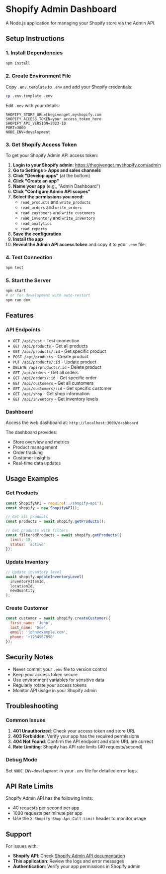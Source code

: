 # Shopify Admin Dashboard

A Node.js application for managing your Shopify store via the Admin API.

## Setup Instructions

### 1. Install Dependencies
```bash
npm install
```

### 2. Create Environment File
Copy `.env.template` to `.env` and add your Shopify credentials:

```bash
cp .env.template .env
```

Edit `.env` with your details:
```
SHOPIFY_STORE_URL=thegivenget.myshopify.com
SHOPIFY_ACCESS_TOKEN=your_access_token_here
SHOPIFY_API_VERSION=2023-10
PORT=3000
NODE_ENV=development
```

### 3. Get Shopify Access Token

To get your Shopify Admin API access token:

1. **Login to your Shopify admin**: https://thegivenget.myshopify.com/admin
2. **Go to Settings > Apps and sales channels**
3. **Click "Develop apps"** (at the bottom)
4. **Click "Create an app"**
5. **Name your app** (e.g., "Admin Dashboard")
6. **Click "Configure Admin API scopes"**
7. **Select the permissions you need:**
   - `read_products` and `write_products`
   - `read_orders` and `write_orders`
   - `read_customers` and `write_customers`
   - `read_inventory` and `write_inventory`
   - `read_analytics`
   - `read_reports`
8. **Save the configuration**
9. **Install the app**
10. **Reveal the Admin API access token** and copy it to your `.env` file

### 4. Test Connection
```bash
npm test
```

### 5. Start the Server
```bash
npm start
# or for development with auto-restart
npm run dev
```

## Features

### API Endpoints
- `GET /api/test` - Test connection
- `GET /api/products` - Get all products
- `GET /api/products/:id` - Get specific product
- `POST /api/products` - Create product
- `PUT /api/products/:id` - Update product
- `DELETE /api/products/:id` - Delete product
- `GET /api/orders` - Get all orders
- `GET /api/orders/:id` - Get specific order
- `GET /api/customers` - Get all customers
- `GET /api/customers/:id` - Get specific customer
- `GET /api/shop` - Get shop information
- `GET /api/inventory` - Get inventory levels

### Dashboard
Access the web dashboard at: `http://localhost:3000/dashboard`

The dashboard provides:
- Store overview and metrics
- Product management
- Order tracking
- Customer insights
- Real-time data updates

## Usage Examples

### Get Products
```javascript
const ShopifyAPI = require('./shopify-api');
const shopify = new ShopifyAPI();

// Get all products
const products = await shopify.getProducts();

// Get products with filters
const filteredProducts = await shopify.getProducts({
  limit: 10,
  status: 'active'
});
```

### Update Inventory
```javascript
// Update inventory level
await shopify.updateInventoryLevel(
  inventoryItemId, 
  locationId, 
  newQuantity
);
```

### Create Customer
```javascript
const customer = await shopify.createCustomer({
  first_name: 'John',
  last_name: 'Doe',
  email: 'john@example.com',
  phone: '+1234567890'
});
```

## Security Notes

- Never commit your `.env` file to version control
- Keep your access token secure
- Use environment variables for sensitive data
- Regularly rotate your access tokens
- Monitor API usage in your Shopify admin

## Troubleshooting

### Common Issues

1. **401 Unauthorized**: Check your access token and store URL
2. **403 Forbidden**: Verify your app has the required permissions
3. **404 Not Found**: Confirm the API endpoint and store URL are correct
4. **Rate Limiting**: Shopify has API rate limits (40 requests/second)

### Debug Mode
Set `NODE_ENV=development` in your `.env` file for detailed error logs.

## API Rate Limits

Shopify Admin API has the following limits:
- 40 requests per second per app
- 1000 requests per minute per app
- Use the `X-Shopify-Shop-Api-Call-Limit` header to monitor usage

## Support

For issues with:
- **Shopify API**: Check [Shopify Admin API documentation](https://shopify.dev/docs/admin-api)
- **This application**: Review the logs and error messages
- **Authentication**: Verify your app permissions in Shopify admin